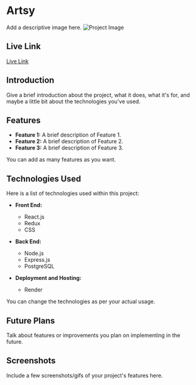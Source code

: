 # Artsy

Add a descriptive image here.
![Project Image](link_to_image)

## Live Link
[Live Link](https://artsy-bp61.onrender.com/)

## Introduction
Give a brief introduction about the project, what it does, what it's for, and maybe a little bit about the technologies you've used.

## Features
- **Feature 1:** A brief description of Feature 1.
- **Feature 2:** A brief description of Feature 2.
- **Feature 3:** A brief description of Feature 3.

You can add as many features as you want.

## Technologies Used
Here is a list of technologies used within this project:

- **Front End:**
  - React.js
  - Redux
  - CSS

- **Back End:**
  - Node.js
  - Express.js
  - PostgreSQL

- **Deployment and Hosting:**
  - Render

You can change the technologies as per your actual usage.

## Future Plans
Talk about features or improvements you plan on implementing in the future.

## Screenshots
Include a few screenshots/gifs of your project's features here.
